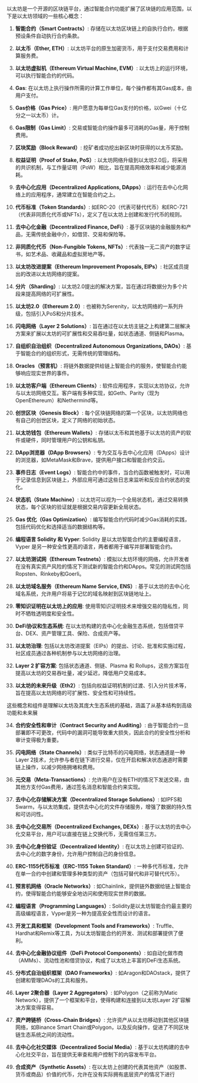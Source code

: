 



以太坊是一个开源的区块链平台，通过智能合约功能扩展了区块链的应用范围，以下是以太坊领域的一些核心概念：

1. **智能合约（Smart Contracts）**: 存储在以太坊区块链上的自执行合约，根据预设条件自动执行合约条款。

2. **以太币（Ether, ETH）**: 以太坊平台的原生加密货币，用于支付交易费用和计算服务费。

3. **以太坊虚拟机（Ethereum Virtual Machine, EVM）**: 以太坊上的运行环境，可以执行智能合约的代码。

4. **Gas**: 在以太坊上执行操作所需的计算工作单位，每个操作都有其Gas成本，由用户支付。

5. **Gas价格（Gas Price）**: 用户愿意为每单位Gas支付的价格，以Gwei（十亿分之一以太币）计。

6. **Gas限制（Gas Limit）**: 交易或智能合约操作最多可消耗的Gas量，用于控制费用。

7. **区块奖励（Block Reward）**: 挖矿者成功挖出新区块时获得的以太币奖励。

8. **权益证明（Proof of Stake, PoS）**: 以太坊网络升级到以太坊2.0后，将采用的共识机制，与工作量证明（PoW）相比，旨在提高网络效率和减少能源消耗。

9. **去中心化应用（Decentralized Applications, DApps）**: 运行在去中心化网络上的应用程序，通常建立在智能合约之上。

10. **代币标准（Token Standards）**: 如ERC-20（代表可替代代币）和ERC-721（代表非同质化代币或NFTs），定义了在以太坊上创建和发行代币的规则。

11. **去中心化金融（Decentralized Finance, DeFi）**: 基于区块链的金融服务和产品，无需传统金融中介，如借贷、交易和保险等。

12. **非同质化代币（Non-Fungible Tokens, NFTs）**: 代表独一无二资产的数字证书，如艺术品、收藏品和虚拟房地产等。

13. **以太坊改进提案（Ethereum Improvement Proposals, EIPs）**: 社区成员提出的改进以太坊网络的提案。

14. **分片（Sharding）**: 以太坊2.0提出的解决方案，旨在通过将数据分为多个片段来提高网络的可扩展性。

15. **以太坊2.0（Ethereum 2.0）**: 也被称为Serenity，以太坊网络的一系列升级，包括引入PoS和分片技术。

16. **闪电网络（Layer 2 Solutions）**: 旨在通过在以太坊主链之上构建第二层解决方案来扩展以太坊的可扩展性和交易吞吐量，如状态通道、侧链和Plasma。

17. **自组织自治组织（Decentralized Autonomous Organizations, DAOs）**: 基于智能合约的组织形式，无需传统的管理结构。

18. **Oracles（预言机）**: 将链外数据提供给链上智能合约的服务，使智能合约能够响应现实世界的事件。

19. **以太坊客户端（Ethereum Clients）**: 软件应用程序，实现以太坊协议，允许与以太坊网络交互。客户端有多种实现，如Geth、Parity（现为OpenEthereum）和Nethermind等。

20. **创世区块（Genesis Block）**: 每个区块链网络的第一个区块，以太坊网络也有自己的创世区块，定义了网络的初始状态。

21. **以太坊钱包（Ethereum Wallets）**: 存储以太币和其他基于以太坊的资产的软件或硬件，同时管理用户的公钥和私钥。

22. **DApp浏览器（DApp Browsers）**: 专为交互与去中心化应用（DApps）设计的浏览器，如MetaMask和Brave，提供用户接口和智能合约交云。

23. **事件日志（Event Logs）**: 智能合约中的事件，当合约函数被触发时，可以用于记录信息到区块链上，外部应用可通过这些日志来监听和反应合约状态的变化。

24. **状态机（State Machine）**: 以太坊可以视为一个全局状态机，通过交易转换状态，每个区块的验证就是根据交易内容更新全局状态。

25. **Gas 优化（Gas Optimization）**: 编写智能合约代码时减少Gas消耗的实践，包括代码优化和选择适当的数据结构等。

26. **编程语言 Solidity 和 Vyper**: Solidity 是以太坊智能合约的主要编程语言，Vyper 是另一种安全性更高的语言，两者都用于编写并部署智能合约。

27. **以太坊测试网（Ethereum Testnets）**: 模拟以太坊环境的网络，允许开发者在没有真实资产风险的情况下测试新的智能合约和DApps。常见的测试网包括Ropsten、Rinkeby和Goerli。

28. **以太坊域名服务（Ethereum Name Service, ENS）**: 基于以太坊的去中心化域名系统，允许用户将易于记忆的域名映射到区块链地址上。

29. **零知识证明在以太坊上的应用**: 使用零知识证明技术来增强交易的隐私性，同时不牺牲透明度和安全性。

30. **DeFi协议和生态系统**: 在以太坊构建的去中心化金融生态系统，包括借贷平台、DEX、资产管理工具、保险、合成资产等。

31. **以太坊治理**: 包括以太坊改进提案（EIPs）的提出、讨论、批准和实施过程，社区成员通过各种机制参与以太坊网络的治理。

32. **Layer 2 扩容方案**: 包括状态通道、侧链、Plasma 和 Rollups，这些方案旨在提高以太坊的交易吞吐量，减少延迟，降低用户交易成本。

33. **以太坊的未来升级（Eth2）**: 包括向权益证明机制的过渡、引入分片技术等，旨在提高以太坊网络的可扩展性、安全性和可持续性。

这些概念和组件是理解以太坊及其庞大生态系统的基础，涵盖了从基本结构到高级功能和未来展

34. **合约安全性和审计（Contract Security and Auditing）**: 由于智能合约一旦部署即不可更改，代码中的漏洞可能导致重大损失，因此合约的安全性分析和审计变得极为重要。

35. **闪电网络（State Channels）**: 类似于比特币的闪电网络，状态通道是一种Layer 2技术，允许参与者在链下进行交易，仅在开启和解决状态通道时需要链上操作，以减少网络拥堵和费用。

36. **元交易（Meta-Transactions）**: 允许用户在没有ETH的情况下发送交易，由其他方支付Gas费用，通过签名消息和智能合约来实现。

37. **去中心化存储解决方案（Decentralized Storage Solutions）**: 如IPFS和Swarm，与以太坊集成，提供去中心化的文件存储服务，增强了数据的持久性和可访问性。

38. **去中心化交易所（Decentralized Exchanges, DEXs）**: 基于以太坊的去中心化交易平台，用户可以直接在链上交换代币，无需信任第三方。

39. **去中心化身份验证（Decentralized Identity）**: 在以太坊上创建可验证的、去中心化的数字身份，允许用户控制自己的身份信息。

40. **ERC-1155代币标准（ERC-1155 Token Standard）**: 一种多代币标准，允许在单一合约中创建和管理多种类型的资产（包括可替代和非可替代代币）。

41. **预言机网络（Oracle Networks）**: 如Chainlink，提供链外数据给链上智能合约，使得智能合约能够安全地访问和使用现实世界的数据。

42. **编程语言（Programming Languages）**: Solidity是以太坊智能合约最主要的高级编程语言，Vyper是另一种为提高安全性而设计的语言。

43. **开发工具和框架（Development Tools and Frameworks）**: Truffle、Hardhat和Remix等工具，为以太坊智能合约的开发、测试和部署提供了便利。

44. **去中心化金融协议组件（DeFi Protocol Components）**: 如自动化做市商（AMMs）、流动性池和借贷协议，构成了以太坊上丰富的DeFi生态系统。

45. **分布式自治组织框架（DAO Frameworks）**: 如Aragon和DAOstack，提供了创建和管理DAOs的工具和服务。

46. **Layer 2聚合器（Layer 2 Aggregators）**: 如Polygon（之前称为Matic Network），提供了一个框架和平台，使得构建和连接到以太坊Layer 2扩容解决方案变得容易。

47. **资产跨链桥（Cross-Chain Bridges）**: 允许资产从以太坊移动到其他区块链网络，如Binance Smart Chain或Polygon，以及反向操作，促进了不同区块链生态系统之间的流动性。

48. **去中心化社交媒体（Decentralized Social Media）**: 基于以太坊构建的去中心化社交平台，旨在提供无审查和用户控制下的内容发布平台。

49. **合成资产（Synthetic Assets）**: 在以太坊上创建的代表其他资产（如股票、货币或商品）价值的代币，允许在没有实际拥有底层资产的情况下进行